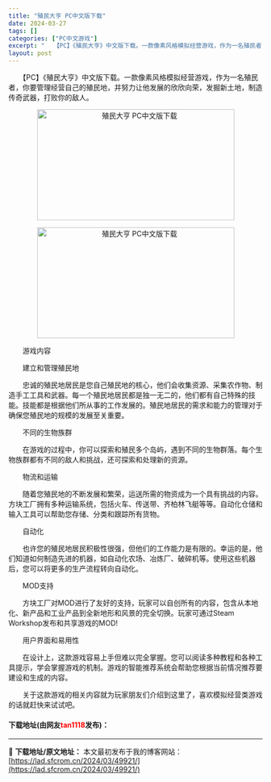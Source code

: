 ```yaml
---
title: "殖民大亨 PC中文版下载"
date: 2024-03-27
tags: []
categories: ["PC中文游戏"]
excerpt: "　　【PC】《殖民大亨》中文版下载。一款像素风格模拟经营游戏，作为一名殖民者，你要管理经营自己的殖民地，并努力让他发展的欣欣向荣，发掘新土地，制造传奇武器，打败你的敌人。 　　游戏内容 　　建立和管理殖民地 　　忠诚的殖民地居民是您自己殖民地的核心，他们会收集资源、采集农作物、制造手工工具和武器。每&hellip;"
layout: post
---
```


 <p>　　【PC】《殖民大亨》中文版下载。一款像素风格模拟经营游戏，作为一名殖民者，你要管理经营自己的殖民地，并努力让他发展的欣欣向荣，发掘新土地，制造传奇武器，打败你的敌人。</p> <p align="center"><img src="https://lad.sfcrom.cn/wp-content/uploads/2024/03/20240327_66037ddfc5814.webp" style="width: 391px; height: 220px;" alt="殖民大亨 PC中文版下载" /></p> <p align="center"><img src="https://lad.sfcrom.cn/wp-content/uploads/2024/03/20240327_66037de017b4b.webp" style="width: 391px; height: 220px;" alt="殖民大亨 PC中文版下载" /></p> <p>　　游戏内容</p> <p>　　建立和管理殖民地</p> <p>　　忠诚的殖民地居民是您自己殖民地的核心，他们会收集资源、采集农作物、制造手工工具和武器。每一个殖民地居民都是独一无二的，他们都有自己特殊的技能。技能都是根据他们所从事的工作发展的。殖民地居民的需求和能力的管理对于确保您殖民地的规模的发展至关重要。</p> <p>　　不同的生物族群</p> <p>　　在游戏的过程中，你可以探索和殖民多个岛屿，遇到不同的生物群落。每个生物族群都有不同的敌人和挑战，还可探索和处理新的资源。</p> <p>　　物流和运输</p> <p>　　随着您殖民地的不断发展和繁荣，运送所需的物资成为一个具有挑战的内容。方块工厂拥有多种运输系统，包括火车、传送带、齐柏林飞艇等等。自动化仓储和输入工具可以帮助您存储、分类和跟踪所有货物。</p> <p>　　自动化</p> <p>　　也许您的殖民地居民积极性很强，但他们的工作能力是有限的。幸运的是，他们知道如何制造先进的机器，如自动化农场、冶炼厂、破碎机等。使用这些机器后，您可以将更多的生产流程转向自动化。</p> <p>　　MOD支持</p> <p>　　方块工厂对MOD进行了友好的支持，玩家可以自创所有的内容，包含从本地化、新产品和工业产品到全新地形和风景的完全切换。玩家可通过Steam Workshop发布和共享游戏的MOD!</p> <p>　　用户界面和易用性</p> <p>　　在设计上，这款游戏容易上手但难以完全掌握。您可以阅读多种教程和各种工具提示，学会掌握游戏的机制。游戏的智能推荐系统会帮助您根据当前情况推荐要建设和生成的内容。</p> <p>　　关于这款游戏的相关内容就为玩家朋友们介绍到这里了，喜欢模拟经营类游戏的话就赶快来试试吧。</p> <p><h4>下载地址(由网友<font color="red">tan1118</font>发布)：</h4></p> 

---
📖 **下载地址/原文地址：** 本文最初发布于我的博客网站：[https://lad.sfcrom.cn/2024/03/49921/](https://lad.sfcrom.cn/2024/03/49921/)

